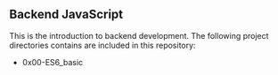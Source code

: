 ## Backend JavaScript    
This is the introduction to backend development. The following project directories contains are included in this repository:   
* 0x00-ES6_basic   

